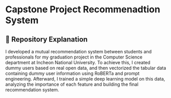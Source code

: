 # Capstone Project Recommenadtion System
## 📢 Repository Explanation
I developed a mutual recommendation system between students and professionals for my graduation project in the Computer Science department at Incheon National University. To achieve this, I created dummy users based on real open data, and then vectorized the tabular data containing dummy user information using RoBERTa and prompt engineering. Afterward, I trained a simple deep learning model on this data, analyzing the importance of each feature and building the final recommendation system.
